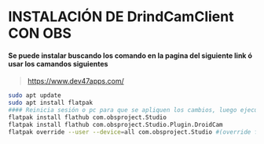 # INSTALACIÓN DE DrindCamClient CON OBS
#### Se puede instalar buscando los comando en la pagina del siguiente link ó usar los camandos siguientes
> https://www.dev47apps.com/
```bash
sudo apt update
sudo apt install flatpak
#### Reinicia sesión o pc para que se apliquen los cambios, luego ejecutar los siguientes comandos
flatpak install flathub com.obsproject.Studio
flatpak install flathub com.obsproject.Studio.Plugin.DroidCam
flatpak override --user --device=all com.obsproject.Studio #(override for v4l2loopback access, see below)
```

